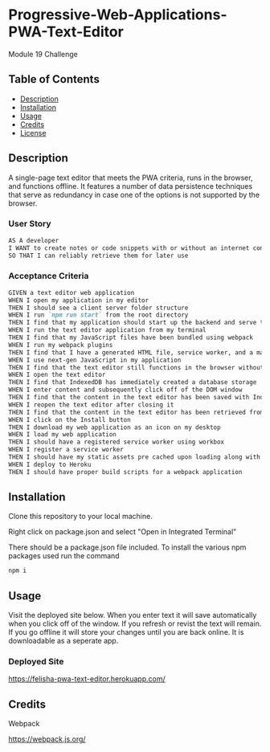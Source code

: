 # Progressive-Web-Applications-PWA-Text-Editor
Module 19 Challenge

## Table of Contents

- [Description](#description)
- [Installation](#installation)
- [Usage](#usage)
- [Credits](#credits)
- [License](#license)


## Description

A single-page text editor that meets the PWA criteria, runs in the browser, and functions offline. It features a number of data persistence techniques that serve as redundancy in case one of the options is not supported by the browser.

### User Story

```md
AS A developer
I WANT to create notes or code snippets with or without an internet connection
SO THAT I can reliably retrieve them for later use
```

### Acceptance Criteria

```md
GIVEN a text editor web application
WHEN I open my application in my editor
THEN I should see a client server folder structure
WHEN I run `npm run start` from the root directory
THEN I find that my application should start up the backend and serve the client
WHEN I run the text editor application from my terminal
THEN I find that my JavaScript files have been bundled using webpack
WHEN I run my webpack plugins
THEN I find that I have a generated HTML file, service worker, and a manifest file
WHEN I use next-gen JavaScript in my application
THEN I find that the text editor still functions in the browser without errors
WHEN I open the text editor
THEN I find that IndexedDB has immediately created a database storage
WHEN I enter content and subsequently click off of the DOM window
THEN I find that the content in the text editor has been saved with IndexedDB
WHEN I reopen the text editor after closing it
THEN I find that the content in the text editor has been retrieved from our IndexedDB
WHEN I click on the Install button
THEN I download my web application as an icon on my desktop
WHEN I load my web application
THEN I should have a registered service worker using workbox
WHEN I register a service worker
THEN I should have my static assets pre cached upon loading along with subsequent pages and static assets
WHEN I deploy to Heroku
THEN I should have proper build scripts for a webpack application
```

## Installation

Clone this repository to your local machine.

Right click on package.json and select "Open in Integrated Terminal"

There should be a package.json file included. To install the various npm packages used run the command
```md
npm i
```

## Usage

Visit the deployed site below. When you enter text it will save automatically when you click off of the window. If you refresh or revist the text will remain. If you go offline it will store your changes until you are back online. It is downloadable as a seperate app.

### Deployed Site
https://felisha-pwa-text-editor.herokuapp.com/

## Credits

Webpack

https://webpack.js.org/
